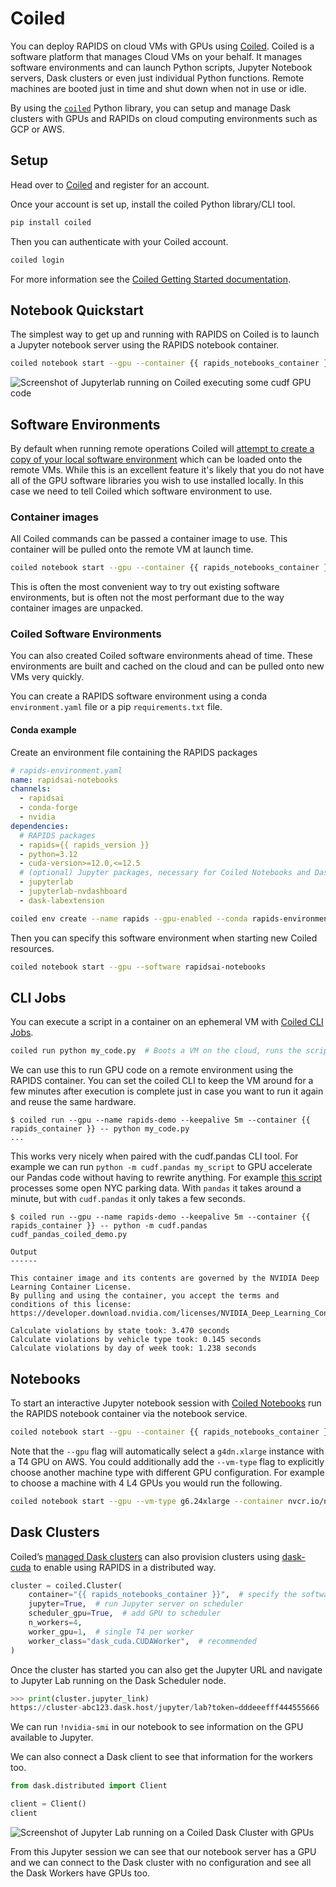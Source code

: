 # Coiled

You can deploy RAPIDS on cloud VMs with GPUs using [Coiled](https://www.coiled.io/). Coiled is a software platform that
manages Cloud VMs on your behalf. It manages software environments and can launch Python scripts, Jupyter Notebook
servers, Dask clusters or even just individual Python functions. Remote machines are booted just in time and shut down
when not in use or idle.

By using the [`coiled`](https://anaconda.org/conda-forge/coiled) Python library, you can setup and manage Dask clusters
with GPUs and RAPIDs on cloud computing environments such as GCP or AWS.

## Setup

Head over to [Coiled](https://docs.coiled.io/user_guide/setup/index) and register for an account.

Once your account is set up, install the coiled Python library/CLI tool.

```bash
pip install coiled
```

Then you can authenticate with your Coiled account.

```bash
coiled login
```

For more information see the [Coiled Getting Started documentation](https://docs.coiled.io/user_guide/setup/index).

## Notebook Quickstart

The simplest way to get up and running with RAPIDS on Coiled is to launch a Jupyter notebook server using the RAPIDS
notebook container.

```bash
coiled notebook start --gpu --container {{ rapids_notebooks_container }}
```

![Screenshot of Jupyterlab running on Coiled executing some cudf GPU
code](../_static/images/platforms/coiled/coiled-jupyter.png)

## Software Environments

By default when running remote operations Coiled will [attempt to create a copy of your local software
environment](https://docs.coiled.io/user_guide/software/sync.html) which can be loaded onto the remote VMs. While this
is an excellent feature it's likely that you do not have all of the GPU software libraries you wish to use installed
locally. In this case we need to tell Coiled which software environment to use.

### Container images

All Coiled commands can be passed a container image to use. This container will be pulled onto the remote VM at launch
time.

```bash
coiled notebook start --gpu --container {{ rapids_notebooks_container }}
```

This is often the most convenient way to try out existing software environments, but is often not the most performant
due to the way container images are unpacked.

### Coiled Software Environments

You can also created Coiled software environments ahead of time. These environments are built and cached on the cloud
and can be pulled onto new VMs very quickly.

You can create a RAPIDS software environment using a conda `environment.yaml` file or a pip `requirements.txt` file.

#### Conda example

Create an environment file containing the RAPIDS packages

```yaml
# rapids-environment.yaml
name: rapidsai-notebooks
channels:
  - rapidsai
  - conda-forge
  - nvidia
dependencies:
  # RAPIDS packages
  - rapids={{ rapids_version }}
  - python=3.12
  - cuda-version>=12.0,<=12.5
  # (optional) Jupyter packages, necessary for Coiled Notebooks and Dask clusters with Jupyter enabled
  - jupyterlab
  - jupyterlab-nvdashboard
  - dask-labextension
```

```bash
coiled env create --name rapids --gpu-enabled --conda rapids-environment.yaml
```

Then you can specify this software environment when starting new Coiled resources.

```bash
coiled notebook start --gpu --software rapidsai-notebooks
```

## CLI Jobs

You can execute a script in a container on an ephemeral VM with [Coiled CLI
Jobs](https://docs.coiled.io/user_guide/cli-jobs.html).

```bash
coiled run python my_code.py  # Boots a VM on the cloud, runs the scripts, then shuts down again
```

We can use this to run GPU code on a remote environment using the RAPIDS container. You can set the coiled CLI to keep
the VM around for a few minutes after execution is complete just in case you want to run it again and reuse the same
hardware.

```concole
$ coiled run --gpu --name rapids-demo --keepalive 5m --container {{ rapids_container }} -- python my_code.py
...
```

This works very nicely when paired with the cudf.pandas CLI tool. For example we can run `python -m cudf.pandas
my_script` to GPU accelerate our Pandas code without having to rewrite anything. For example [this
script](https://gist.github.com/jacobtomlinson/2481ecf2e1d2787ae2864a6712eef97b#file-cudf_pandas_coiled_demo-py)
processes some open NYC parking data. With `pandas` it takes around a minute, but with `cudf.pandas` it only takes a few
seconds.

```console
$ coiled run --gpu --name rapids-demo --keepalive 5m --container {{ rapids_container }} -- python -m cudf.pandas cudf_pandas_coiled_demo.py

Output
------

This container image and its contents are governed by the NVIDIA Deep Learning Container License.
By pulling and using the container, you accept the terms and conditions of this license:
https://developer.download.nvidia.com/licenses/NVIDIA_Deep_Learning_Container_License.pdf

Calculate violations by state took: 3.470 seconds
Calculate violations by vehicle type took: 0.145 seconds
Calculate violations by day of week took: 1.238 seconds
```

## Notebooks

To start an interactive Jupyter notebook session with [Coiled
Notebooks](https://docs.coiled.io/user_guide/notebooks.html) run the RAPIDS notebook container via the notebook service.

```bash
coiled notebook start --gpu --container {{ rapids_notebooks_container }}
```

Note that the `--gpu` flag will automatically select a `g4dn.xlarge` instance with a T4 GPU on AWS. You could
additionally add the `--vm-type` flag to explicitly choose another machine type with different GPU configuration. For
example to choose a machine with 4 L4 GPUs you would run the following.

```bash
coiled notebook start --gpu --vm-type g6.24xlarge --container nvcr.io/nvidia/rapidsai/notebooks:24.12-cuda12.5-py3.12
```

## Dask Clusters

Coiled’s [managed Dask clusters](https://docs.coiled.io/user_guide/dask.html) can also provision clusters using
[dask-cuda](https://docs.rapids.ai/api/dask-cuda/nightly/) to enable using RAPIDS in a distributed way.

```python
cluster = coiled.Cluster(
    container="{{ rapids_notebooks_container }}",  # specify the software env to use
    jupyter=True,  # run Jupyter server on scheduler
    scheduler_gpu=True,  # add GPU to scheduler
    n_workers=4,
    worker_gpu=1,  # single T4 per worker
    worker_class="dask_cuda.CUDAWorker",  # recommended
)
```

Once the cluster has started you can also get the Jupyter URL and navigate to Jupyter Lab running on the Dask Scheduler
node.

```python
>>> print(cluster.jupyter_link)
https://cluster-abc123.dask.host/jupyter/lab?token=dddeeefff444555666
```

We can run `!nvidia-smi` in our notebook to see information on the GPU available to Jupyter.

We can also connect a Dask client to see that information for the workers too.

```python
from dask.distributed import Client

client = Client()
client
```

![Screenshot of Jupyter Lab running on a Coiled Dask Cluster with
GPUs](../_static/images/platforms/coiled/jupyter-on-coiled.png)

From this Jupyter session we can see that our notebook server has a GPU and we can connect to the Dask cluster with no
configuration and see all the Dask Workers have GPUs too.

```{relatedexamples}

```
